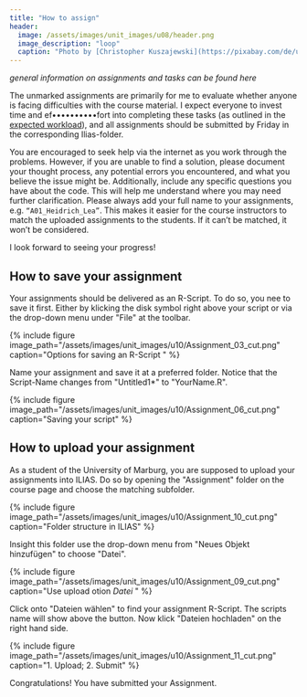 ```yaml
---
title: "How to assign"
header:
  image: /assets/images/unit_images/u08/header.png
  image_description: "loop"
  caption: "Photo by [Christopher Kuszajewski](https://pixabay.com/de/users/kuszapro-369349/?utm_source=link-attribution&amp;utm_medium=referral&amp;utm_campaign=image&amp;utm_content=583537) [from Pixabay](https://pixabay.com/de/?utm_source=link-attribution&amp;utm_medium=referral&amp;utm_campaign=image&amp;utm_content=583537)"
---
```

*general information on assignments and tasks can be found here*
<!--more-->

The unmarked assignments are primarily for me to evaluate whether anyone is facing difficulties with the course material. I expect everyone to invest time and ef••••••••••fort into completing these tasks (as outlined in the [expected workload](/moer-bsc-base-r/unit00/unit00-03_faq.html)), and all assignments should be submitted by Friday in the corresponding Ilias-folder.

You are encouraged to seek help via the internet as you work through the problems. However, if you are unable to find a solution, please document your thought process, any potential errors you encountered, and what you believe the issue might be. Additionally, include any specific questions you have about the code. This will help me understand where you may need further clarification.
Please always add your full name to your assignments, e.g. `“A01_Heidrich_Lea”`. This makes it easier for the course instructors to match the uploaded assignments to the students. If it can’t be matched, it won’t be considered.

I look forward to seeing your progress!

## How to save your assignment

Your assignments should be delivered as an R-Script.
To do so, you nee to save it first.
Either by klicking the disk symbol right above your script or via the drop-down menu under "File" at the toolbar.

{% include figure image_path="/assets/images/unit_images/u10/Assignment_03_cut.png" caption="Options for saving an R-Script " %}

Name your assignment and save it at a preferred folder. Notice that the Script-Name changes from "Untitled1*" to "YourName.R".

{% include figure image_path="/assets/images/unit_images/u10/Assignment_06_cut.png" caption="Saving your script" %}

## How to upload your assignment

As a student of the University of Marburg, you are supposed to upload your assignments into ILIAS.
Do so by opening the "Assignment" folder on the course page and choose the matching subfolder.

{% include figure image_path="/assets/images/unit_images/u10/Assignment_10_cut.png" caption="Folder structure in ILIAS" %}

Insight this folder use the drop-down menu from "Neues Objekt hinzufügen" to choose "Datei".

{% include figure image_path="/assets/images/unit_images/u10/Assignment_09_cut.png" caption="Use upload otion *Datei* " %}

Click onto "Dateien wählen" to find your assignment R-Script. The scripts name will show above the button.
Now klick "Dateien hochladen" on the right hand side.

{% include figure image_path="/assets/images/unit_images/u10/Assignment_11_cut.png" caption="1. Upload; 2. Submit" %}

Congratulations! You have submitted your Assignment.
